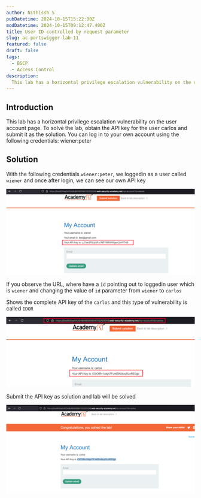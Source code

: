 ```yaml
---
author: Nithissh S
pubDatetime: 2024-10-15T15:22:00Z
modDatetime: 2024-10-15T09:12:47.400Z
title: User ID controlled by request parameter
slug: ac-portswigger-lab-11
featured: false
draft: false
tags:
  - BSCP
  - Access Control
description:
  This lab has a horizontal privilege escalation vulnerability on the user account page. To solve the lab, obtain the API key for the user carlos and submit it as the solution. You can log in to your own account using the following credentials wiener:peter
---
```


## Introduction

This lab has a horizontal privilege escalation vulnerability on the user account page.
To solve the lab, obtain the API key for the user carlos and submit it as the solution.
You can log in to your own account using the following credentials: wiener:peter 

## Solution

With the following credentials `wiener:peter`, we loggedin as a user called `wiener` and once after login, we can see our own API key 

![](../../assets/images/bscp/access-control/access-28.png)

If you observe the URL, where have a `id` pointing out to loggedin user which is `wiener` and changing the value of `id` parameter from `wiener` to `carlos`

Shows the complete API key of the `carlos` and this type of vulnerability is called `IDOR`

![](../../assets/images/bscp/access-control/access-29.png)

Submit the API key as solution and lab will be solved 

![](../../assets/images/bscp/access-control/access-30.png)